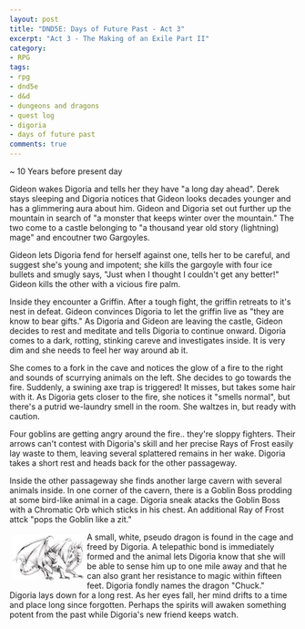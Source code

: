 ```yaml
---
layout: post
title: "DND5E: Days of Future Past - Act 3"
excerpt: "Act 3 - The Making of an Exile Part II"
category:
- RPG
tags:
- rpg
- dnd5e
- d&d
- dungeons and dragons
- quest log
- digoria
- days of future past
comments: true
---
```


~ 10 Years before present day

Gideon wakes Digoria and tells her they have "a long day ahead".  Derek stays sleeping and Digoria notices that Gideon looks decades younger and has a
glimmering aura about him.  Gideon and Digoria set out further up the mountain in search of "a monster that keeps winter over the mountain."  The two come to
a castle belonging to "a thousand year old story (lightning) mage" and encoutner two Gargoyles.

Gideon lets Digoria fend for herself against one, tells her to be careful, and suggest she's young and impotent; she kills the gargoyle with four ice bullets
and smugly says, "Just when I thought I couldn't get any better!"  Gideon kills the other with a vicious fire palm.

Inside they encounter a Griffin.  After a tough fight, the griffin retreats to it's nest in defeat.  Gideon convinces Digoria to let the griffin live as "they
are know to bear gifts."  As Digoria and Gideon are leaving the castle, Gideon decides to rest and meditate and tells Digoria to continue onward.  Digoria comes
to a dark, rotting, stinking careve and investigates inside.  It is very dim and she needs to feel her way around ab it.

She comes to a fork in the cave and notices the glow of a fire to the right and sounds of scurrying animals on the left.  She decides to go towards the fire.
Suddenly, a swining axe trap is triggered!  It misses, but takes some hair with it.  As Digoria gets closer to the fire, she notices it "smells normal", but
there's a putrid we-laundry smell in the room.  She waltzes in, but ready with caution.

Four goblins are getting angry around the fire.. they're sloppy fighters.  Their arrows can't contest with Digoria's skill and her precise Rays of Frost easily 
lay waste to them, leaving several splattered remains in her wake.  Digoria takes a short rest and heads back for the other passageway.

Inside the other passageway she finds another large cavern with several animals inside.  In one corner of the cavern, there is a Goblin Boss prodding at some
bird-like animal in a cage.  Digoria sneak atacks the Goblin Boss with a Chromatic Orb which sticks in his chest.  An additional Ray of Frost attck "pops the
Goblin like a zit."  

<a href="http://dessinsflo.canalblog.com/archives/2006/04/07/1662263.html"><img src="/images/dnd/pseudodragon-chuck.jpg" style="float: left; max-width: 25%; height: auto; margin: 5px"></a>

A small, white, pseudo dragon is found in the cage and freed by Digoria.  A telepathic bond is immediately formed and the animal lets Digoria know that she will
be able to sense him up to one mile away and that he can also grant her resistance to magic within fifteen feet.  Digoria fondly names the dragon "Chuck."  
Digoria lays down for a long rest.  As her eyes fall, her mind drifts to a time and place long since forgotten.  Perhaps the spirits will awaken something potent
from the past while Digoria's new friend keeps watch.
